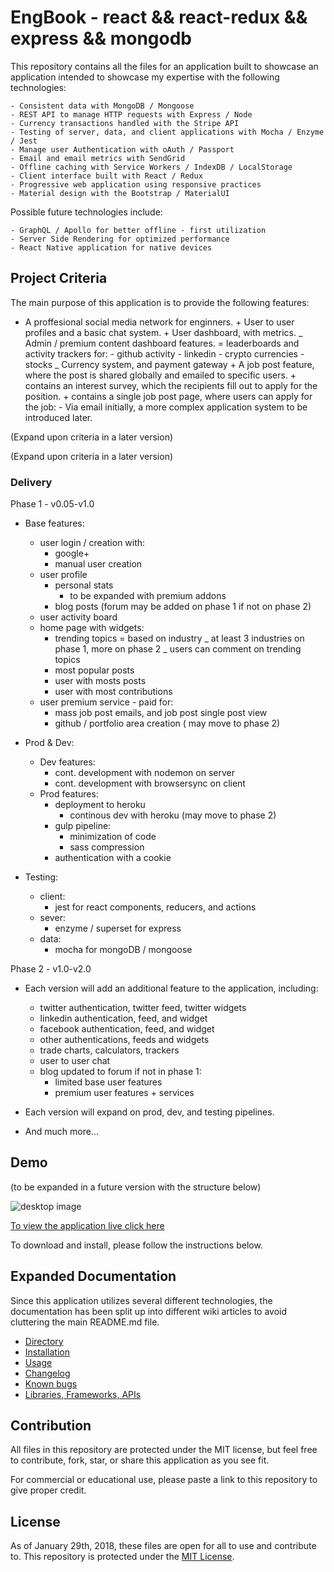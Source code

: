 # EngBook - react && react-redux && express && mongodb

This repository contains all the files for an application built to showcase an application intended to showcase my expertise with the following technologies:

    - Consistent data with MongoDB / Mongoose
    - REST API to manage HTTP requests with Express / Node
    - Currency transactions handled with the Stripe API
    - Testing of server, data, and client applications with Mocha / Enzyme / Jest
    - Manage user Authentication with oAuth / Passport
    - Email and email metrics with SendGrid
    - Offline caching with Service Workers / IndexDB / LocalStorage
    - Client interface built with React / Redux
    - Progressive web application using responsive practices
    - Material design with the Bootstrap / MaterialUI

Possible future technologies include:

    - GraphQL / Apollo for better offline - first utilization
    - Server Side Rendering for optimized performance
    - React Native application for native devices

## Project Criteria

The main purpose of this application is to provide the following features:

*   A proffesional social media network for enginners. + User to user profiles and a basic chat system. + User dashboard, with metrics.
    _ Admin / premium content dashboard features.
    = leaderboards and activity trackers for: - github activity - linkedin - crypto currencies - stocks
    _ Currency system, and payment gateway + A job post feature, where the post is shared globally and emailed to specific users. + contains an interest survey, which the recipients fill out to apply for the position. + contains a single job post page, where users can apply for the job: - Via email initially, a more complex application system to be introduced later.

(Expand upon criteria in a later version)

(Expand upon criteria in a later version)

### Delivery

Phase 1 - v0.05-v1.0

*   Base features:

    *   user login / creation with:
        *   google+
        *   manual user creation
    *   user profile
        *   personal stats
            *   to be expanded with premium addons
        *   blog posts (forum may be added on phase 1 if not on phase 2)
    *   user activity board
    *   home page with widgets:
        *   trending topics
            = based on industry
            _ at least 3 industries on phase 1, more on phase 2
            _ users can comment on trending topics
        *   most popular posts
        *   user with mosts posts
        *   user with most contributions
    *   user premium service - paid for:
        *   mass job post emails, and job post single post view
        *   github / portfolio area creation ( may move to phase 2)

*   Prod & Dev:

    *   Dev features:
        *   cont. development with nodemon on server
        *   cont. development with browsersync on client
    *   Prod features:
        *   deployment to heroku
            *   continous dev with heroku (may move to phase 2)
        *   gulp pipeline:
            *   minimization of code
            *   sass compression
        *   authentication with a cookie

*   Testing:
    *   client:
        *   jest for react components, reducers, and actions
    *   sever:
        *   enzyme / superset for express
    *   data:
        *   mocha for mongoDB / mongoose

Phase 2 - v1.0-v2.0

*   Each version will add an additional feature to the application, including:

    *   twitter authentication, twitter feed, twitter widgets
    *   linkedin authentication, feed, and widget
    *   facebook authentication, feed, and widget
    *   other authentications, feeds and widgets
    *   trade charts, calculators, trackers
    *   user to user chat
    *   blog updated to forum if not in phase 1:
        *   limited base user features
        *   premium user features + services

*   Each version will expand on prod, dev, and testing pipelines.
*   And much more...

## Demo

(to be expanded in a future version with the structure below)

![desktop image](https://onlinedevelopers.ca/udacity/weather-app/src/img/read-me/proj5-collage.jpg)

[To view the application live click here](http://onlinedevelopers.ca/udacity/weather-app/)

To download and install, please follow the instructions below.

## Expanded Documentation

Since this application utilizes several different technologies, the documentation has been split up into different wiki articles to avoid cluttering the main README.md file.

*   [Directory](https://github.com/escobard/engbook/wiki)
*   [Installation](https://github.com/escobard/engbook/wiki/Installation)
*   [Usage](https://github.com/escobard/engbook/wiki/Usage)
*   [Changelog](https://github.com/escobard/engbook/wiki/Changelog)
*   [Known bugs](https://github.com/escobard/engbook/wiki/Known-Bugs)
*   [Libraries, Frameworks, APIs](https://github.com/escobard/engbook/wiki/Libraries,-Frameworks,-APIs)

## Contribution

All files in this repository are protected under the MIT license, but feel free to contribute, fork, star, or share this application as you see fit.

For commercial or educational use, please paste a link to this repository to give proper credit.

## License

As of January 29th, 2018, these files are open for all to use and contribute to. This repository is protected under the [MIT License](http://choosealicense.com/licenses/mit/).
